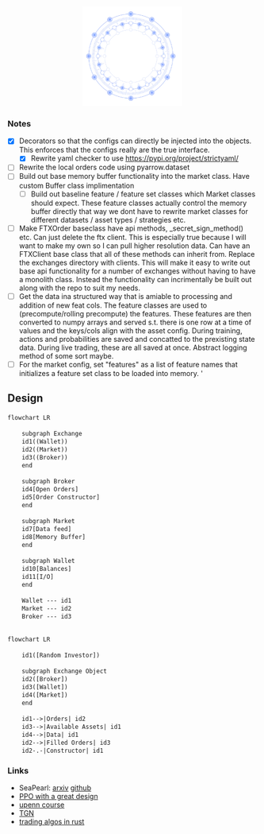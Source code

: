 <p align="center">
  <img width="200" height="200" src="https://github.com/magi-1/lattice/blob/main/images/logo.png">
</p>


### Notes

- [X] Decorators so that the configs can directly be injected into the objects. This enforces that the configs really are the true interface.
   - [X] Rewrite yaml checker to use https://pypi.org/project/strictyaml/
- [ ] Rewrite the local orders code using pyarrow.dataset
- [ ] Build out base memory buffer functionality into the market class. Have custom Buffer class implimentation
  - [ ] Build out baseline feature / feature set classes which Market classes should expect. These feature classes actually control the memory buffer directly that way we dont have to rewrite market classes for different datasets / asset types / strategies etc. 
- [ ] Make FTXOrder baseclass have api methods, _secret_sign_method() etc. Can just delete the ftx client. This is especially true because I will want to make my own so I can pull higher resolution data. Can have an FTXClient base class that all of these methods can inherit from. Replace the exchanges directory with clients. This will make it easy to write out base api functionality for a number of exchanges without having to have a monolith class. Instead the functionality can incrimentally be built out along with the repo to suit my needs. 
- [ ] Get the data ina structured way that is amiable to processing and addition of new feat cols.
The feature classes are used to (precompute/rolling precompute) the features.
These features are then converted to numpy arrays and served s.t. there is one row at a time of values
and the keys/cols align with the asset config. During training, actions and probabilities are saved and concatted to the prexisting state data. During live trading, these are all saved at once. Abstract logging method of some sort maybe.
- [ ] For the market config, set "features" as a list of feature names that initializes a feature set class to be loaded into memory. '

## Design

```mermaid
flowchart LR

    subgraph Exchange
    id1((Wallet))
    id2((Market))
    id3((Broker))
    end

    subgraph Broker
    id4[Open Orders]
    id5[Order Constructor]
    end
    
    subgraph Market
    id7[Data feed]
    id8[Memory Buffer]
    end

    subgraph Wallet
    id10[Balances]
    id11[I/O]
    end
    
    Wallet --- id1
    Market --- id2
    Broker --- id3
```

```mermaid

flowchart LR

    id1([Random Investor])

    subgraph Exchange Object
    id2([Broker])
    id3([Wallet])
    id4([Market])
    end

    id1-->|Orders| id2
    id3-->|Available Assets| id1
    id4-->|Data| id1
    id2-->|Filled Orders| id3
    id2-.-|Constructor| id1
````

### Links

- SeaPearl: [arxiv](https://arxiv.org/pdf/2102.09193v1.pdf) [github](https://github.com/corail-research/SeaPearl.jl)
- [PPO with a great design](https://github.com/google/flax/tree/main/examples/ppo/)
- [upenn course](https://gnn.seas.upenn.edu/wp-content/uploads/2020/11/lecture_11_handout.pdf)
- [TGN](https://arxiv.org/pdf/2006.10637.pdf)
- [trading algos in rust](https://github.com/fabianboesiger)
